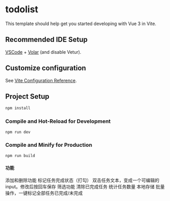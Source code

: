 # todolist

This template should help get you started developing with Vue 3 in Vite.

## Recommended IDE Setup

[VSCode](https://code.visualstudio.com/) + [Volar](https://marketplace.visualstudio.com/items?itemName=Vue.volar) (and disable Vetur).

## Customize configuration

See [Vite Configuration Reference](https://vite.dev/config/).

## Project Setup

```sh
npm install
```

### Compile and Hot-Reload for Development

```sh
npm run dev
```

### Compile and Minify for Production

```sh
npm run build
```

#### 功能
添加和删除功能
标记任务完成状态（打勾）
双击任务文本，变成一个可编辑的 input。修改后按回车保存
筛选功能
清除已完成任务
统计任务数量
本地存储
批量操作，一键标记全部任务已完成/未完成